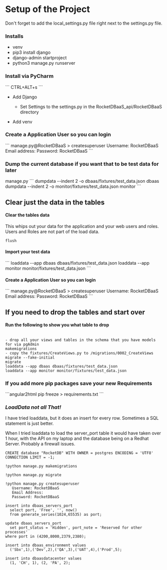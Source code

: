 <h1>Setup of the Project</h1>

Don't forget to add the local_settings.py file right next to the settings.py file.

<h3>Installs</h3>

 * venv
 * pip3 install django
 * django-admin startproject
 * python3 manage.py runserver

<h3>Install via PyCharm</h3>
```
CTRL+ALT+s
```

* Add Django
  * Set Settings to the settings.py in the RocketDBaaS_api/RocketDBaaS directory

* Add venv

<h3>Create a Application User so you can login</h3>
```
manage.py@RocketDBaaS > createsuperuser
Username:  RocketDBaaS
Email address:
Password:  RocketDBaaS
```

<h3>Dump the current database if you want that to be test data for later</h3>
manage.py 
```
dumpdata --indent 2 -o dbaas/fixtures/test_data.json dbaas
dumpdata --indent 2 -o monitor/fixtures/test_data.json monitor
```

<h2>Clear just the data in the tables</h2>
<h4>Clear the tables data</h4>

This whips out your data for the application and your web users and roles.  Users and Roles are not part of the load data.
```
flush
```

<h4>Import your test data</h4>
```
loaddata --app dbaas dbaas/fixtures/test_data.json
loaddata --app monitor monitor/fixtures/test_data.json
```

<h4>Create a Application User so you can login</h4>
```
manage.py@RocketDBaaS > createsuperuser
Username:  RocketDBaaS
Email address:
Password:  RocketDBaaS
```

<h2>If you need to drop the tables and start over</h2>

<h4>Run the following to show you what table to drop</h4>

```

- drop all your views and tables in the schema that you have models for via pgAdmin
makemigrations
- copy the fixtures/CreateViews.py to /migrations/0002_CreateViews
migrate --fake-initial
migrate
loaddata --app dbaas dbaas/fixtures/test_data.json
loaddata --app monitor monitor/fixtures/test_data.json
```

<h3>If you add more pip packages save your new Requirements</h3>
```angular2html
pip freeze > requirements.txt
```

<h3><i>LoadData not all That!</i></h3>
I have tried loaddata, but it does an insert for every row.  Sometimes a SQL statement is just better.

When I tried loaddata to load the server_port table it would have taken over 1 hour, with the API on my laptop and the database being on a Redhat Server.  Probably a firewall issues.

```sql92
CREATE database "RocketDB" WITH OWNER = postgres ENCODING = 'UTF8' CONNECTION LIMIT = -1;

!python manage.py makemigrations

!python manage.py migrate

!python manage.py createsuperuser
   Username: RocketDBaaS
   Email Address:
   Password: RocketDBaaS
   
insert into dbaas_servers_port
  select port, 'Free', '', now()
  from generate_series(1024,65535) as port;
  
update dbaas_servers_port
  set port_status = 'Hidden', port_note = 'Reserved for other processes'
where port in (4200,8000,2379,2380);

insert into dbaas_environment values 
  ('Sbx',1),('Dev',2),('QA',3),('UAT',4),('Prod',5);
  
insert into dbaasdatacenter values 
  (1, 'CH', 1), (2, 'PA', 2);
 

```